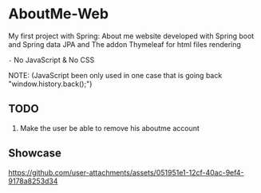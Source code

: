 # AboutMe-Web
My first project with Spring: About me website developed with Spring boot and Spring data JPA and The addon Thymeleaf for html files rendering

`-` No JavaScript & No CSS

NOTE: (JavaScript been only used in one case that is going back "window.history.back();")


## TODO
1. Make the user be able to remove his aboutme account

## Showcase

https://github.com/user-attachments/assets/051951e1-12cf-40ac-9ef4-9178a8253d34

